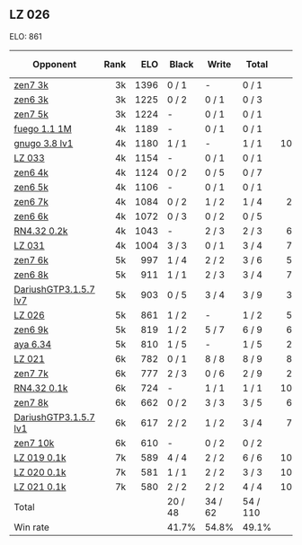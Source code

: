 ## LZ 026 ##

ELO: 861

Opponent | Rank | ELO | Black | Write | Total | Win rate
---------|-----:|----:|-------|-------|-------|-------:
[zen7 3k](zen7%203k.md) | 3k | 1396 | 0 / 1 | - | 0 / 1 | 0.0%
[zen6 3k](zen6%203k.md) | 3k | 1225 | 0 / 2 | 0 / 1 | 0 / 3 | 0.0%
[zen7 5k](zen7%205k.md) | 3k | 1224 | - | 0 / 1 | 0 / 1 | 0.0%
[fuego 1.1 1M](fuego%201.1%201M.md) | 4k | 1189 | - | 0 / 1 | 0 / 1 | 0.0%
[gnugo 3.8 lv1](gnugo%203.8%20lv1.md) | 4k | 1180 | 1 / 1 | - | 1 / 1 | 100.0%
[LZ 033](LZ%20033.md) | 4k | 1154 | - | 0 / 1 | 0 / 1 | 0.0%
[zen6 4k](zen6%204k.md) | 4k | 1124 | 0 / 2 | 0 / 5 | 0 / 7 | 0.0%
[zen6 5k](zen6%205k.md) | 4k | 1106 | - | 0 / 1 | 0 / 1 | 0.0%
[zen6 7k](zen6%207k.md) | 4k | 1084 | 0 / 2 | 1 / 2 | 1 / 4 | 25.0%
[zen6 6k](zen6%206k.md) | 4k | 1072 | 0 / 3 | 0 / 2 | 0 / 5 | 0.0%
[RN4.32 0.2k](RN4.32%200.2k.md) | 4k | 1043 | - | 2 / 3 | 2 / 3 | 66.7%
[LZ 031](LZ%20031.md) | 4k | 1004 | 3 / 3 | 0 / 1 | 3 / 4 | 75.0%
[zen7 6k](zen7%206k.md) | 5k | 997 | 1 / 4 | 2 / 2 | 3 / 6 | 50.0%
[zen6 8k](zen6%208k.md) | 5k | 911 | 1 / 1 | 2 / 3 | 3 / 4 | 75.0%
[DariushGTP3.1.5.7 lv7](DariushGTP3.1.5.7%20lv7.md) | 5k | 903 | 0 / 5 | 3 / 4 | 3 / 9 | 33.3%
[LZ 026](LZ%20026.md) | 5k | 861 | 1 / 2 | - | 1 / 2 | 50.0%
[zen6 9k](zen6%209k.md) | 5k | 819 | 1 / 2 | 5 / 7 | 6 / 9 | 66.7%
[aya 6.34](aya%206.34.md) | 5k | 810 | 1 / 5 | - | 1 / 5 | 20.0%
[LZ 021](LZ%20021.md) | 6k | 782 | 0 / 1 | 8 / 8 | 8 / 9 | 88.9%
[zen7 7k](zen7%207k.md) | 6k | 777 | 2 / 3 | 0 / 6 | 2 / 9 | 22.2%
[RN4.32 0.1k](RN4.32%200.1k.md) | 6k | 724 | - | 1 / 1 | 1 / 1 | 100.0%
[zen7 8k](zen7%208k.md) | 6k | 662 | 0 / 2 | 3 / 3 | 3 / 5 | 60.0%
[DariushGTP3.1.5.7 lv1](DariushGTP3.1.5.7%20lv1.md) | 6k | 617 | 2 / 2 | 1 / 2 | 3 / 4 | 75.0%
[zen7 10k](zen7%2010k.md) | 6k | 610 | - | 0 / 2 | 0 / 2 | 0.0%
[LZ 019 0.1k](LZ%20019%200.1k.md) | 7k | 589 | 4 / 4 | 2 / 2 | 6 / 6 | 100.0%
[LZ 020 0.1k](LZ%20020%200.1k.md) | 7k | 581 | 1 / 1 | 2 / 2 | 3 / 3 | 100.0%
[LZ 021 0.1k](LZ%20021%200.1k.md) | 7k | 580 | 2 / 2 | 2 / 2 | 4 / 4 | 100.0%
Total | | | 20 / 48 | 34 / 62 | 54 / 110 | 
Win rate| | | 41.7% | 54.8% | 49.1% | 
